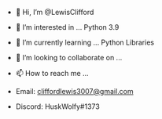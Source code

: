 - 👋 Hi, I’m @LewisClifford
- 👀 I’m interested in ... Python 3.9
- 🌱 I’m currently learning ... Python Libraries
- 💞️ I’m looking to collaborate on ...
- 📫 How to reach me ...

- Email: cliffordlewis3007@gmail.com

- Discord: HuskWolfy#1373
<!---
LewisClifford/LewisClifford is a ✨ special ✨ repository because its `README.md` (this file) appears on your GitHub profile.
You can click the Preview link to take a look at your changes.
--->
